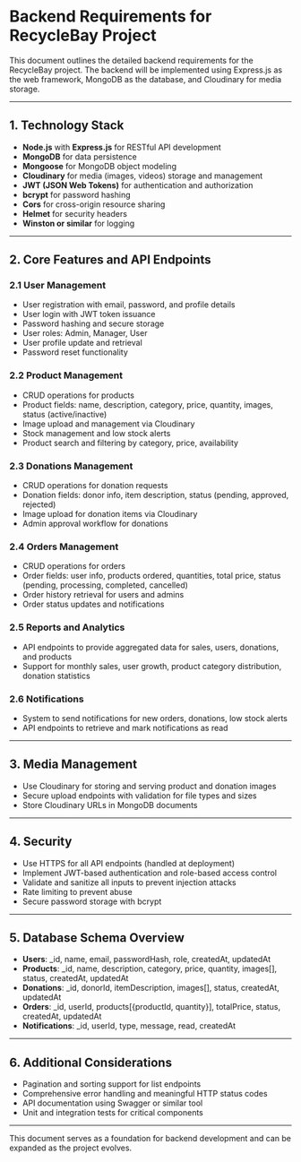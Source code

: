 # Backend Requirements for RecycleBay Project

This document outlines the detailed backend requirements for the RecycleBay project. The backend will be implemented using Express.js as the web framework, MongoDB as the database, and Cloudinary for media storage.

---

## 1. Technology Stack

- **Node.js** with **Express.js** for RESTful API development
- **MongoDB** for data persistence
- **Mongoose** for MongoDB object modeling
- **Cloudinary** for media (images, videos) storage and management
- **JWT (JSON Web Tokens)** for authentication and authorization
- **bcrypt** for password hashing
- **Cors** for cross-origin resource sharing
- **Helmet** for security headers
- **Winston or similar** for logging

---

## 2. Core Features and API Endpoints

### 2.1 User Management

- User registration with email, password, and profile details
- User login with JWT token issuance
- Password hashing and secure storage
- User roles: Admin, Manager, User
- User profile update and retrieval
- Password reset functionality

### 2.2 Product Management

- CRUD operations for products
- Product fields: name, description, category, price, quantity, images, status (active/inactive)
- Image upload and management via Cloudinary
- Stock management and low stock alerts
- Product search and filtering by category, price, availability

### 2.3 Donations Management

- CRUD operations for donation requests
- Donation fields: donor info, item description, status (pending, approved, rejected)
- Image upload for donation items via Cloudinary
- Admin approval workflow for donations

### 2.4 Orders Management

- CRUD operations for orders
- Order fields: user info, products ordered, quantities, total price, status (pending, processing, completed, cancelled)
- Order history retrieval for users and admins
- Order status updates and notifications

### 2.5 Reports and Analytics

- API endpoints to provide aggregated data for sales, users, donations, and products
- Support for monthly sales, user growth, product category distribution, donation statistics

### 2.6 Notifications

- System to send notifications for new orders, donations, low stock alerts
- API endpoints to retrieve and mark notifications as read

---

## 3. Media Management

- Use Cloudinary for storing and serving product and donation images
- Secure upload endpoints with validation for file types and sizes
- Store Cloudinary URLs in MongoDB documents

---

## 4. Security

- Use HTTPS for all API endpoints (handled at deployment)
- Implement JWT-based authentication and role-based access control
- Validate and sanitize all inputs to prevent injection attacks
- Rate limiting to prevent abuse
- Secure password storage with bcrypt

---

## 5. Database Schema Overview

- **Users**: _id, name, email, passwordHash, role, createdAt, updatedAt
- **Products**: _id, name, description, category, price, quantity, images[], status, createdAt, updatedAt
- **Donations**: _id, donorId, itemDescription, images[], status, createdAt, updatedAt
- **Orders**: _id, userId, products[{productId, quantity}], totalPrice, status, createdAt, updatedAt
- **Notifications**: _id, userId, type, message, read, createdAt

---

## 6. Additional Considerations

- Pagination and sorting support for list endpoints
- Comprehensive error handling and meaningful HTTP status codes
- API documentation using Swagger or similar tool
- Unit and integration tests for critical components

---

This document serves as a foundation for backend development and can be expanded as the project evolves.
